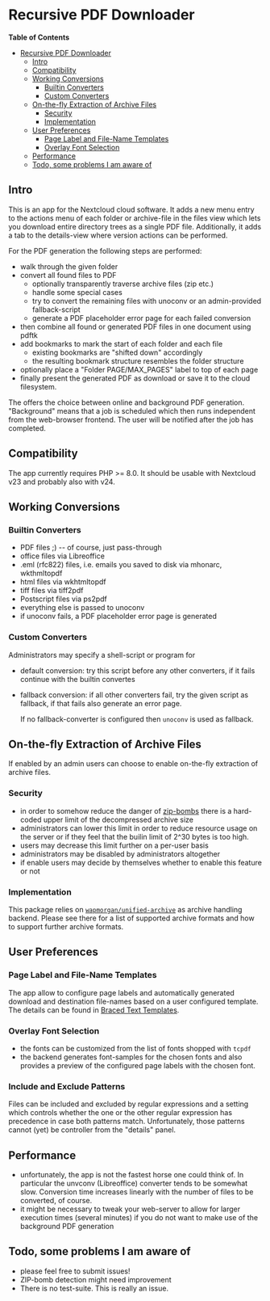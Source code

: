 # Recursive PDF Downloader

<!-- markdown-toc start - Don't edit this section. Run M-x markdown-toc-refresh-toc -->
**Table of Contents**

- [Recursive PDF Downloader](#recursive-pdf-downloader)
    - [Intro](#intro)
    - [Compatibility](#compatibility)
    - [Working Conversions](#working-conversions)
        - [Builtin Converters](#builtin-converters)
        - [Custom Converters](#custom-converters)
    - [On-the-fly Extraction of Archive Files](#on-the-fly-extraction-of-archive-files)
        - [Security](#security)
        - [Implementation](#implementation)
    - [User Preferences](#user-preferences)
        - [Page Label and File-Name Templates](#page-label-and-file-name-templates)
        - [Overlay Font Selection](#overlay-font-selection)
    - [Performance](#performance)
    - [Todo, some problems I am aware of](#todo-some-problems-i-am-aware-of)

<!-- markdown-toc end -->

## Intro
This is an app for the Nextcloud cloud software. It adds a new menu
entry to the actions menu of each folder or archive-file in the files
view which lets you download entire directory trees as a single PDF
file. Additionally, it adds a tab to the details-view where version
actions can be performed.

For the PDF generation the following steps are performed:

- walk through the given folder
- convert all found files to PDF
  - optionally transparently traverse archive files (zip etc.)
  - handle some special cases
  - try to convert the remaining files with unoconv or an
    admin-provided fallback-script
  - generate a PDF placeholder error page for each failed conversion
- then combine all found or generated PDF files in one document using pdftk
- add bookmarks to mark the start of each folder and each file
  - existing bookmarks are "shifted down" accordingly
  - the resulting bookmark structure resembles the folder structure
- optionally place a "Folder PAGE/MAX_PAGES" label to top of each page
- finally present the generated PDF as download or save it to the
  cloud filesystem.

The offers the choice between online and background PDF
generation. "Background" means that a job is scheduled which then runs
independent from the web-browser frontend. The user will be notified
after the job has completed.

## Compatibility
The app currently requires PHP >= 8.0. It should be usable with
Nextcloud v23 and probably also with v24.

## Working Conversions

### Builtin Converters

- PDF files ;) -- of course, just pass-through
- office files via Libreoffice
- .eml (rfc822) files, i.e. emails you saved to disk via mhonarc, wkthmltopdf
- html files via wkhtmltopdf
- tiff files via tiff2pdf
- Postscript files via ps2pdf
- everything else is passed to unoconv
- if unoconv fails, a PDF placeholder error page is generated

### Custom Converters
Administrators may specify a shell-script or program for

- default conversion: try this script before any other converters, if
  it fails continue with the builtin convertes
- fallback conversion: if all other converters fail, try the given
  script as fallback, if that fails also generate an error page.

  If no fallback-converter is configured then `unoconv` is used as fallback.

## On-the-fly Extraction of Archive Files
If enabled by an admin users can choose to enable on-the-fly
extraction of archive files.

### Security

- in order to somehow reduce the danger of
  [zip-bombs](https://en.wikipedia.org/wiki/Zip_bomb) there is a
  hard-coded upper limit of the decompressed archive size
- administrators can lower this limit in order to reduce resource
  usage on the server or if they feel that the builin limit of 2^30
  bytes is too high.
- users may decrease this limit further on a per-user basis
- administrators may be disabled by administrators altogether
- if enable users may decide by themselves whether to enable this
  feature or not

### Implementation
This package relies on
[`wapmorgan/unified-archive`](https://github.com/wapmorgan/UnifiedArchive)
as archive handling backend. Please see there for a list of supported
archive formats and how to support further archive formats.

## User Preferences

### Page Label and File-Name Templates

The app allow to configure page labels and automatically generated
download and destination file-names based on a user configured
template. The details can be found in [Braced Text Templates](doc/Templates.md).

### Overlay Font Selection

- the fonts can be customized from the list of fonts shopped with `tcpdf`
- the backend generates font-samples for the chosen fonts and also
  provides a preview of the configured page labels with the chosen
  font.

### Include and Exclude Patterns

Files can be included and excluded by regular expressions and a
setting which controls whether the one or the other regular expression
has precedence in case both patterns match. Unfortunately, those
patterns cannot (yet) be controller from the "details" panel.

## Performance
- unfortunately, the app is not the fastest horse one could think
  of. In particular the unvconv (Libreoffice) converter tends to be
  somewhat slow. Conversion time increases linearly with the number of
  files to be converted, of course.
- it might be necessary to tweak your web-server to allow for larger
  execution times (several minutes) if you do not want to make use of
  the background PDF generation

## Todo, some problems I am aware of
- please feel free to submit issues!
- ZIP-bomb detection might need improvement
- There is no test-suite. This is really an issue.
